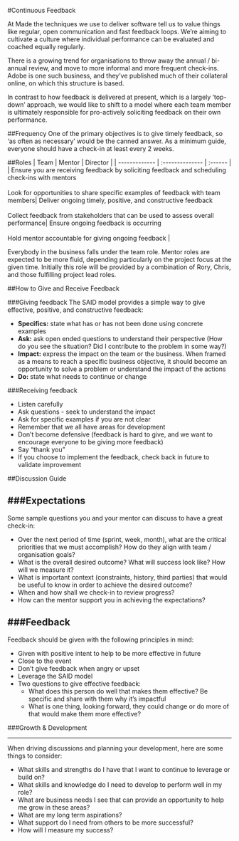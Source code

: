 #Continuous Feedback

At Made the techniques we use to deliver software tell us to value things like regular, open communication and fast feedback loops. We’re aiming to cultivate a culture where individual performance can be evaluated and coached equally regularly.

There is a growing trend for organisations to throw away the annual / bi-annual review, and move to more informal and more frequent check-ins. Adobe is one such business, and they’ve published much of their collateral online, on which this structure is based.

In contrast to how feedback is delivered at present, which is a largely ‘top-down’ approach, we would like to shift to a model where each team member is ultimately responsible for pro-actively soliciting feedback on their own performance.

##Frequency
One of the primary objectives is to give timely feedback, so ‘as often as necessary’ would be the canned answer. As a minimum guide, everyone should have a check-in at least every 2 weeks.

##Roles
| Team        | Mentor            | Director  |
| ------------- | :-------------- | :------ |
| Ensure you are receiving feedback by soliciting feedback and scheduling check-ins with mentors <br /><br />Look for opportunities to share specific examples of feedback with team members| Deliver ongoing timely, positive, and constructive feedback<br /><br />Collect feedback from stakeholders that can be used to assess overall performance| Ensure ongoing feedback is occurring<br /><br />Hold mentor accountable for giving ongoing feedback |

Everybody in the business falls under the team role. Mentor roles are expected to be more fluid, depending particularly on the project focus at the given time. Initially this role will be provided by a combination of Rory, Chris, and those fulfilling project lead roles.


##How to Give and Receive Feedback


###Giving feedback
The SAID model provides a simple way to give effective, positive, and constructive feedback:

* **Specifics:** state what has or has not been done using concrete examples
* **Ask:** ask open ended questions to understand their perspective (How do you see the situation? Did I contribute to the problem in some way?)
* **Impact:** express the impact on the team or the business. When framed as a means to reach a specific business objective, it should become an opportunity to solve a problem or understand the impact of the actions
* **Do:** state what needs to continue or change

###Receiving feedback

* Listen carefully
* Ask questions - seek to understand the impact
* Ask for specific examples if you are not clear
* Remember that we all have areas for development
* Don’t become defensive (feedback is hard to give, and we want to encourage everyone to be giving more feedback)
* Say “thank you”
* If you choose to implement the feedback, check back in future to validate improvement


##Discussion Guide

###Expectations
---
Some sample questions you and your mentor can discuss to have a great check-in:

* Over the next period of time (sprint, week, month), what are the critical priorities that we must accomplish? How do they align with team / organisation goals?
* What is the overall desired outcome? What will success look like? How will we measure it?
* What is important context (constraints, history, third parties) that would be useful to know in order to achieve the desired outcome?
* When and how shall we check-in to review progress?
* How can the mentor support you in achieving the expectations? 

###Feedback
---
Feedback should be given with the following principles in mind:

* Given with positive intent to help to be more effective in future
* Close to the event
* Don’t give feedback when angry or upset
* Leverage the SAID model
* Two questions to give effective feedback:
    * What does this person do well that makes them effective? Be specific and share with them why it’s impactful
    * What is one thing, looking forward, they could change or do more of that would make them more effective?

###Growth & Development
******
When driving discussions and planning your development, here are some things to consider:

* What skills and strengths do I have that I want to continue to leverage or build on?
* What skills and knowledge do I need to develop to perform well in my role?
* What are business needs I see that can provide an opportunity to help me grow in these areas?
* What are my long term aspirations?
* What support do I need from others to be more successful?
* How will I measure my success?